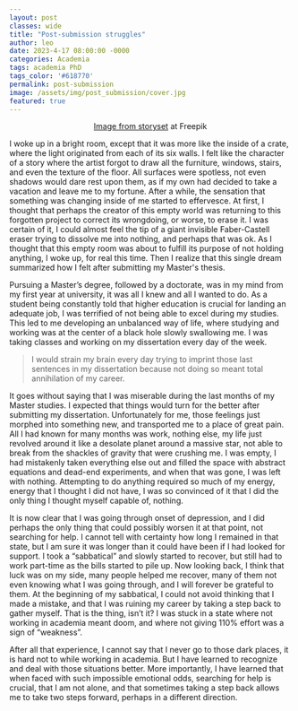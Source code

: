 ```yaml
---
layout: post
classes: wide
title: "Post-submission struggles"
author: leo
date: 2023-4-17 08:00:00 -0000
categories: Academia
tags: academia PhD
tags_color: '#618770'
permalink: post-submission
image: /assets/img/post_submission/cover.jpg
featured: true
---
```

<center><a href="https://de.freepik.com/vektoren-kostenlos/kabinenfieber-konzeptillustration_9319849.htm#query=depression&position=5&from_view=search&track=sph">Image from storyset</a> at Freepik</center>

I woke up in a bright room, except that it was more like the inside of a crate, where the light originated from each of its six walls. I felt like the character of a story where the artist forgot to draw all the furniture, windows, stairs, and even the texture of the floor. All surfaces were spotless, not even shadows would dare rest upon them, as if my own had decided to take a vacation and leave me to my fortune. After a while, the sensation that something was changing inside of me started to effervesce. At first, I thought that perhaps the creator of this empty world was returning to this forgotten project to correct its wrongdoing, or worse, to erase it. I was certain of it, I could almost feel the tip of a giant invisible Faber-Castell eraser trying to dissolve me into nothing, and perhaps that was ok. As I thought that this empty room was about to fulfill its purpose of not holding anything, I woke up, for real this time. Then I realize that this single dream summarized how I felt after submitting my Master's thesis. 

Pursuing a Master’s degree, followed by a doctorate, was in my mind from my first year at university, it was all I knew and all I wanted to do. 
As a student being constantly told that higher education is crucial for landing an adequate job, I was terrified of not being able to excel during my studies. 
This led to me developing an unbalanced way of life, where studying and working was at the center of a black hole slowly swallowing me. I was taking classes and working on my dissertation every day of the week. 

>I would strain my brain every day trying to imprint those last sentences in my dissertation because not doing so meant total annihilation of my career. 

It goes without saying that I was miserable during the last months of my Master studies. I expected that things would turn for the better after submitting my dissertation. Unfortunately for me, those feelings just morphed into something new, and transported me to a place of great pain. All I had known for many months was work, nothing else, my life just revolved around it like a desolate planet around a massive star, not able to break from the shackles of gravity that were crushing me. I was empty, I had mistakenly taken everything else out and filled the space with abstract equations and dead-end experiments, and when that was gone, I was left with nothing. Attempting to do anything required so much of my energy, energy that I thought I did not have, I was so convinced of it that I did the only thing I thought myself capable of, nothing. 

It is now clear that I was going through onset of depression, and I did perhaps the only thing that could possibly worsen it at that point, not searching for help. I cannot tell with certainty how long I remained in that state, but I am sure it was longer than it could have been if I had looked for support. I took a “sabbatical” and slowly started to recover, but still had to work part-time as the bills started to pile up. Now looking back, I think that luck was on my side, many people helped me recover, many of them not even knowing what I was going through, and I will forever be grateful to them. At the beginning of my sabbatical, I could not avoid thinking that I made a mistake, and that I was ruining my career by taking a step back to gather myself. That is the thing, isn’t it? I was stuck in a state where not working in academia meant doom, and where not giving 110% effort was a sign of “weakness”.

After all that experience, I cannot say that I never go to those dark places, it is hard not to while working in academia. But I have learned to recognize and deal with those situations better. More importantly, I have learned that when faced with such impossible emotional odds, searching for help is crucial, that I am not alone, and that sometimes taking a step back allows me to take two steps forward, perhaps in a different direction.